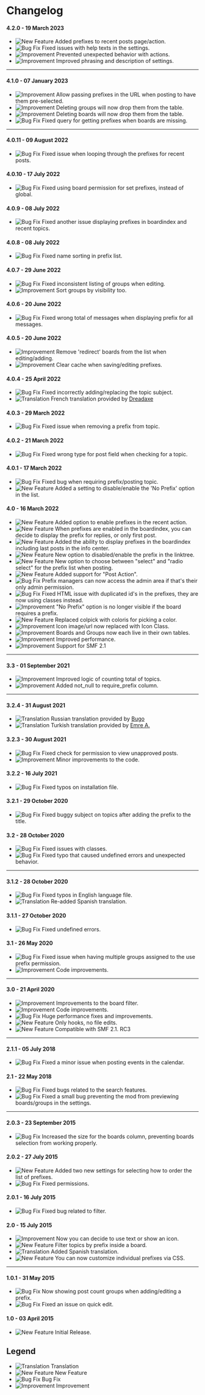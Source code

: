 # Changelog

#### 4.2.0 - 19 March 2023
- ![New Feature](https://smftricks.com/assets/changelog/tag--plus.png) Added prefixes to recent posts page/action.
- ![Bug Fix](https://smftricks.com/assets/changelog/bug--minus.png) Fixed issues with help texts in the settings.
- ![Improvement](https://smftricks.com/assets/changelog/tag--pencil.png) Prevented unexpected behavior with actions.
- ![Improvement](https://smftricks.com/assets/changelog/tag--pencil.png) Improved phrasing and description of settings.
---
#### 4.1.0 - 07 January 2023
- ![Improvement](https://smftricks.com/assets/changelog/tag--pencil.png) Allow passing prefixes in the URL when posting to have them pre-selected.
- ![Improvement](https://smftricks.com/assets/changelog/tag--pencil.png) Deleting groups will now drop them from the table.
- ![Improvement](https://smftricks.com/assets/changelog/tag--pencil.png) Deleting boards will now drop them from the table.
- ![Bug Fix](https://smftricks.com/assets/changelog/bug--minus.png) Fixed query for getting prefixes when boards are missing.
---
#### 4.0.11 - 09 August 2022
- ![Bug Fix](https://smftricks.com/assets/changelog/bug--minus.png) Fixed issue when looping through the prefixes for recent posts.

#### 4.0.10 - 17 July 2022
- ![Bug Fix](https://smftricks.com/assets/changelog/bug--minus.png) Fixed using board permission for set prefixes, instead of global.

#### 4.0.9 - 08 July 2022
- ![Bug Fix](https://smftricks.com/assets/changelog/bug--minus.png) Fixed another issue displaying prefixes in boardindex and recent topics.

#### 4.0.8 - 08 July 2022
- ![Bug Fix](https://smftricks.com/assets/changelog/bug--minus.png) Fixed name sorting in prefix list.

#### 4.0.7 - 29 June 2022
- ![Bug Fix](https://smftricks.com/assets/changelog/bug--minus.png) Fixed inconsistent listing of groups when editing.
- ![Improvement](https://smftricks.com/assets/changelog/tag--pencil.png) Sort groups by visibility too.

#### 4.0.6 - 20 June 2022
- ![Bug Fix](https://smftricks.com/assets/changelog/bug--minus.png) Fixed wrong total of messages when displaying prefix for all messages.

#### 4.0.5 - 20 June 2022
- ![Improvement](https://smftricks.com/assets/changelog/tag--pencil.png) Remove 'redirect' boards from the list when editing/adding.
- ![Improvement](https://smftricks.com/assets/changelog/tag--pencil.png) Clear cache when saving/editing prefixes.

#### 4.0.4 - 25 April 2022
- ![Bug Fix](https://smftricks.com/assets/changelog/bug--minus.png) Fixed incorrectly adding/replacing the topic subject.
- ![Translation](https://smftricks.com/assets/changelog/language.png) French translation provided by [Dreadaxe](https://www.simplemachines.org/community/index.php?action=profile;u=147069)

#### 4.0.3 - 29 March 2022
- ![Bug Fix](https://smftricks.com/assets/changelog/bug--minus.png) Fixed issue when removing a prefix from topic.

#### 4.0.2 - 21 March 2022
- ![Bug Fix](https://smftricks.com/assets/changelog/bug--minus.png) Fixed wrong type for post field when checking for a topic.

#### 4.0.1 - 17 March 2022
- ![Bug Fix](https://smftricks.com/assets/changelog/bug--minus.png) Fixed bug when requiring prefix/posting topic.
- ![New Feature](https://smftricks.com/assets/changelog/tag--plus.png) Added a setting to disable/enable the 'No Prefix' option in the list.

#### 4.0 - 16 March 2022
- ![New Feature](https://smftricks.com/assets/changelog/tag--plus.png) Added option to enable prefixes in the recent action.
- ![New Feature](https://smftricks.com/assets/changelog/tag--plus.png) When prefixes are enabled in the boardindex, you can decide to display the prefix for replies, or only first post.
- ![New Feature](https://smftricks.com/assets/changelog/tag--plus.png) Added the ability to display prefixes in the boardindex including last posts in the info center.
- ![New Feature](https://smftricks.com/assets/changelog/tag--plus.png) New option to disabled/enable the prefix in the linktree.
- ![New Feature](https://smftricks.com/assets/changelog/tag--plus.png) New option to choose between "select" and "radio select" for the prefix list when posting.
- ![New Feature](https://smftricks.com/assets/changelog/tag--plus.png) Added support for "Post Action".
- ![Bug Fix](https://smftricks.com/assets/changelog/bug--minus.png) Prefix managers can now access the admin area if that's their only admin permission.
- ![Bug Fix](https://smftricks.com/assets/changelog/bug--minus.png) Fixed HTML issue with duplicated id's in the prefixes, they are now using classes instead.
- ![Improvement](https://smftricks.com/assets/changelog/tag--pencil.png) "No Prefix" option is no longer visible if the board requires a prefix.
- ![New Feature](https://smftricks.com/assets/changelog/tag--plus.png) Replaced colpick with coloris for picking a color.
- ![Improvement](https://smftricks.com/assets/changelog/tag--pencil.png) Icon image/url now replaced with Icon Class.
- ![Improvement](https://smftricks.com/assets/changelog/tag--pencil.png) Boards and Groups now each live in their own tables.
- ![Improvement](https://smftricks.com/assets/changelog/tag--pencil.png) Improved performance.
- ![Improvement](https://smftricks.com/assets/changelog/tag--pencil.png) Support for SMF 2.1
---
#### 3.3 - 01 September 2021
- ![Improvement](https://smftricks.com/assets/changelog/tag--pencil.png) Improved logic of counting total of topics.
- ![Improvement](https://smftricks.com/assets/changelog/tag--pencil.png) Added not_null to require_prefix column.
---
#### 3.2.4 - 31 August 2021
- ![Translation](https://smftricks.com/assets/changelog/language.png) Russian translation provided by [Bugo](https://www.simplemachines.org/community/index.php?action=profile;u=229017)
- ![Translation](https://smftricks.com/assets/changelog/language.png) Turkish translation provided by [Emre A.](https://www.simplemachines.org/community/index.php?action=profile;u=92172)

#### 3.2.3 - 30 August 2021
- ![Bug Fix](https://smftricks.com/assets/changelog/bug--minus.png) Fixed check for permission to view unapproved posts.
- ![Improvement](https://smftricks.com/assets/changelog/tag--pencil.png) Minor improvements to the code.

#### 3.2.2 - 16 July 2021
- ![Bug Fix](https://smftricks.com/assets/changelog/bug--minus.png) Fixed typos on installation file.

#### 3.2.1 - 29 October 2020
- ![Bug Fix](https://smftricks.com/assets/changelog/bug--minus.png) Fixed buggy subject on topics after adding the prefix to the title.

#### 3.2 - 28 October 2020
- ![Bug Fix](https://smftricks.com/assets/changelog/bug--minus.png) Fixed issues with classes.
- ![Bug Fix](https://smftricks.com/assets/changelog/bug--minus.png) Fixed typo that caused undefined errors and unexpected behavior.
---
#### 3.1.2 - 28 October 2020
- ![Bug Fix](https://smftricks.com/assets/changelog/bug--minus.png) Fixed typos in English language file.
- ![Translation](https://smftricks.com/assets/changelog/language.png) Re-added Spanish translation.

#### 3.1.1 - 27 October 2020
- ![Bug Fix](https://smftricks.com/assets/changelog/bug--minus.png) Fixed undefined errors.

#### 3.1 - 26 May 2020
- ![Bug Fix](https://smftricks.com/assets/changelog/bug--minus.png) Fixed issue when having multiple groups assigned to the use prefix permission.
- ![Improvement](https://smftricks.com/assets/changelog/tag--pencil.png) Code improvements.
---
#### 3.0 - 21 April 2020
- ![Improvement](https://smftricks.com/assets/changelog/tag--pencil.png) Improvements to the board filter.
- ![Improvement](https://smftricks.com/assets/changelog/tag--pencil.png) Code improvements.
- ![Bug Fix](https://smftricks.com/assets/changelog/bug--minus.png) Huge performance fixes and improvements.
- ![New Feature](https://smftricks.com/assets/changelog/tag--plus.png) Only hooks, no file edits.
- ![New Feature](https://smftricks.com/assets/changelog/tag--plus.png) Compatible with SMF 2.1. RC3
---
#### 2.1.1 - 05 July 2018
- ![Bug Fix](https://smftricks.com/assets/changelog/bug--minus.png) Fixed a minor issue when posting events in the calendar.

#### 2.1 - 22 May 2018
- ![Bug Fix](https://smftricks.com/assets/changelog/bug--minus.png) Fixed bugs related to the search features.
- ![Bug Fix](https://smftricks.com/assets/changelog/bug--minus.png) Fixed a small bug preventing the mod from previewing boards/groups in the settings.
---
#### 2.0.3 - 23 September 2015
- ![Bug Fix](https://smftricks.com/assets/changelog/bug--minus.png) Increased the size for the boards column, preventing boards selection from working properly.

#### 2.0.2 - 27 July 2015
- ![New Feature](https://smftricks.com/assets/changelog/tag--plus.png) Added two new settings for selecting how to order the list of prefixes.
- ![Bug Fix](https://smftricks.com/assets/changelog/bug--minus.png) Fixed permissions.

#### 2.0.1 - 16 July 2015
- ![Bug Fix](https://smftricks.com/assets/changelog/bug--minus.png) Fixed bug related to filter.

#### 2.0 - 15 July 2015
- ![Improvement](https://smftricks.com/assets/changelog/tag--pencil.png) Now you can decide to use text or show an icon.
- ![New Feature](https://smftricks.com/assets/changelog/tag--plus.png) Filter topics by prefix inside a board.
- ![Translation](https://smftricks.com/assets/changelog/language.png) Added Spanish translation.
- ![New Feature](https://smftricks.com/assets/changelog/tag--plus.png) You can now customize individual prefixes via CSS.
---
#### 1.0.1 - 31 May 2015
- ![Bug Fix](https://smftricks.com/assets/changelog/bug--minus.png) Now showing post count groups when adding/editing a prefix.
- ![Bug Fix](https://smftricks.com/assets/changelog/bug--minus.png) Fixed an issue on quick edit.

#### 1.0 - 03 April 2015
- ![New Feature](https://smftricks.com/assets/changelog/tag--plus.png) Initial Release.

## Legend
- ![Translation](https://smftricks.com/assets/changelog/language.png) Translation
- ![New Feature](https://smftricks.com/assets/changelog/tag--plus.png) New Feature
- ![Bug Fix](https://smftricks.com/assets/changelog/bug--minus.png) Bug Fix
- ![Improvement](https://smftricks.com/assets/changelog/tag--pencil.png) Improvement